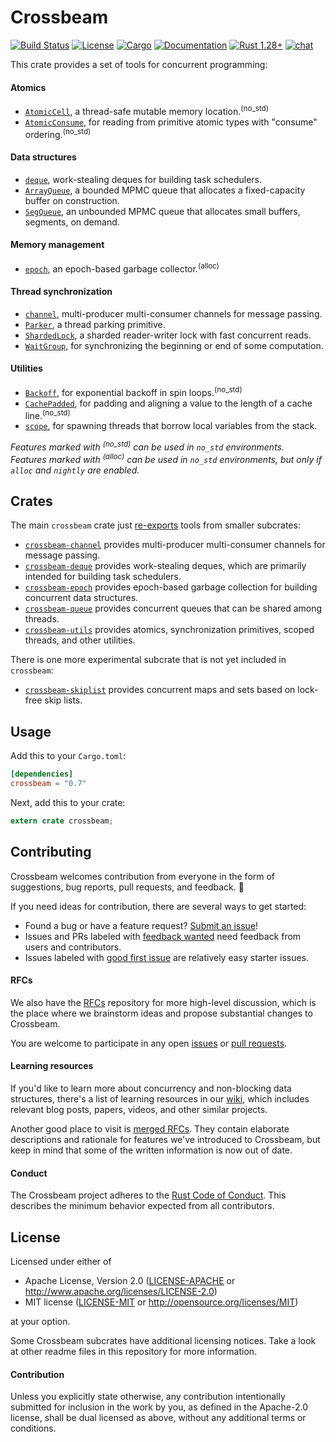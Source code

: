 # Crossbeam

[![Build Status](https://travis-ci.org/crossbeam-rs/crossbeam.svg?branch=master)](
https://travis-ci.org/crossbeam-rs/crossbeam)
[![License](https://img.shields.io/badge/license-MIT%2FApache--2.0-blue.svg)](
https://github.com/crossbeam-rs/crossbeam)
[![Cargo](https://img.shields.io/crates/v/crossbeam.svg)](
https://crates.io/crates/crossbeam)
[![Documentation](https://docs.rs/crossbeam/badge.svg)](
https://docs.rs/crossbeam)
[![Rust 1.28+](https://img.shields.io/badge/rust-1.28+-lightgray.svg)](
https://www.rust-lang.org)
[![chat](https://img.shields.io/discord/569610676205781012.svg?logo=discord)](https://discord.gg/JXYwgWZ)

This crate provides a set of tools for concurrent programming:

#### Atomics

* [`AtomicCell`], a thread-safe mutable memory location.<sup>(no_std)</sup>
* [`AtomicConsume`], for reading from primitive atomic types with "consume" ordering.<sup>(no_std)</sup>

#### Data structures

* [`deque`], work-stealing deques for building task schedulers.
* [`ArrayQueue`], a bounded MPMC queue that allocates a fixed-capacity buffer on construction.
* [`SegQueue`], an unbounded MPMC queue that allocates small buffers, segments, on demand.

#### Memory management

* [`epoch`], an epoch-based garbage collector.<sup>(alloc)</sup>

#### Thread synchronization

* [`channel`], multi-producer multi-consumer channels for message passing.
* [`Parker`], a thread parking primitive.
* [`ShardedLock`], a sharded reader-writer lock with fast concurrent reads.
* [`WaitGroup`], for synchronizing the beginning or end of some computation.

#### Utilities

* [`Backoff`], for exponential backoff in spin loops.<sup>(no_std)</sup>
* [`CachePadded`], for padding and aligning a value to the length of a cache line.<sup>(no_std)</sup>
* [`scope`], for spawning threads that borrow local variables from the stack.

*Features marked with <sup>(no_std)</sup> can be used in `no_std` environments.*<br/>
*Features marked with <sup>(alloc)</sup> can be used in `no_std` environments, but only if `alloc`
and `nightly` are enabled.*

[`AtomicCell`]: https://docs.rs/crossbeam/*/crossbeam/atomic/struct.AtomicCell.html
[`AtomicConsume`]: https://docs.rs/crossbeam/*/crossbeam/atomic/trait.AtomicConsume.html
[`deque`]: https://docs.rs/crossbeam/*/crossbeam/deque/index.html
[`ArrayQueue`]: https://docs.rs/crossbeam/*/crossbeam/queue/struct.ArrayQueue.html
[`SegQueue`]: https://docs.rs/crossbeam/*/crossbeam/queue/struct.SegQueue.html
[`channel`]: https://docs.rs/crossbeam/*/crossbeam/channel/index.html
[`Parker`]: https://docs.rs/crossbeam/*/crossbeam/sync/struct.Parker.html
[`ShardedLock`]: https://docs.rs/crossbeam/*/crossbeam/sync/struct.ShardedLock.html
[`WaitGroup`]: https://docs.rs/crossbeam/*/crossbeam/sync/struct.WaitGroup.html
[`epoch`]: https://docs.rs/crossbeam/*/crossbeam/epoch/index.html
[`Backoff`]: https://docs.rs/crossbeam/*/crossbeam/utils/struct.Backoff.html
[`CachePadded`]: https://docs.rs/crossbeam/*/crossbeam/utils/struct.CachePadded.html
[`scope`]: https://docs.rs/crossbeam/*/crossbeam/fn.scope.html

## Crates

The main `crossbeam` crate just [re-exports](src/lib.rs) tools from
smaller subcrates:

* [`crossbeam-channel`](crossbeam-channel)
  provides multi-producer multi-consumer channels for message passing.
* [`crossbeam-deque`](crossbeam-deque)
  provides work-stealing deques, which are primarily intended for building task schedulers.
* [`crossbeam-epoch`](crossbeam-epoch)
  provides epoch-based garbage collection for building concurrent data structures.
* [`crossbeam-queue`](crossbeam-queue)
  provides concurrent queues that can be shared among threads.
* [`crossbeam-utils`](crossbeam-utils)
  provides atomics, synchronization primitives, scoped threads, and other utilities.

There is one more experimental subcrate that is not yet included in `crossbeam`:

* [`crossbeam-skiplist`](crossbeam-skiplist)
  provides concurrent maps and sets based on lock-free skip lists.

## Usage

Add this to your `Cargo.toml`:

```toml
[dependencies]
crossbeam = "0.7"
```

Next, add this to your crate:

```rust
extern crate crossbeam;
```

## Contributing

Crossbeam welcomes contribution from everyone in the form of suggestions, bug reports,
pull requests, and feedback. 💛

If you need ideas for contribution, there are several ways to get started:

* Found a bug or have a feature request?
  [Submit an issue](https://github.com/crossbeam-rs/crossbeam/issues/new)!
* Issues and PRs labeled with
  [feedback wanted](https://github.com/crossbeam-rs/crossbeam/issues?utf8=%E2%9C%93&q=is%3Aopen+sort%3Aupdated-desc+label%3A%22feedback+wanted%22+)
  need feedback from users and contributors.
* Issues labeled with
  [good first issue](https://github.com/crossbeam-rs/crossbeam/issues?q=is%3Aissue+is%3Aopen+sort%3Aupdated-desc+label%3A%22good+first+issue%22)
  are relatively easy starter issues.

#### RFCs

We also have the [RFCs](https://github.com/crossbeam-rs/rfcs) repository for more
high-level discussion, which is the place where we brainstorm ideas and propose
substantial changes to Crossbeam.

You are welcome to participate in any open
[issues](https://github.com/crossbeam-rs/rfcs/issues?q=is%3Aissue+is%3Aopen+sort%3Aupdated-desc)
or
[pull requests](https://github.com/crossbeam-rs/rfcs/pulls?q=is%3Apr+is%3Aopen+sort%3Aupdated-desc).

#### Learning resources

If you'd like to learn more about concurrency and non-blocking data structures, there's a
list of learning resources in our [wiki](https://github.com/crossbeam-rs/rfcs/wiki),
which includes relevant blog posts, papers, videos, and other similar projects.

Another good place to visit is [merged RFCs](https://github.com/crossbeam-rs/rfcs/tree/master/text).
They contain elaborate descriptions and rationale for features we've introduced to
Crossbeam, but keep in mind that some of the written information is now out of date.

#### Conduct

The Crossbeam project adheres to the
[Rust Code of Conduct](https://github.com/rust-lang/rust/blob/master/CODE_OF_CONDUCT.md).
This describes the minimum behavior expected from all contributors.

## License

Licensed under either of

 * Apache License, Version 2.0 ([LICENSE-APACHE](LICENSE-APACHE) or http://www.apache.org/licenses/LICENSE-2.0)
 * MIT license ([LICENSE-MIT](LICENSE-MIT) or http://opensource.org/licenses/MIT)

at your option.

Some Crossbeam subcrates have additional licensing notices.
Take a look at other readme files in this repository for more information.

#### Contribution

Unless you explicitly state otherwise, any contribution intentionally submitted
for inclusion in the work by you, as defined in the Apache-2.0 license, shall be
dual licensed as above, without any additional terms or conditions.
